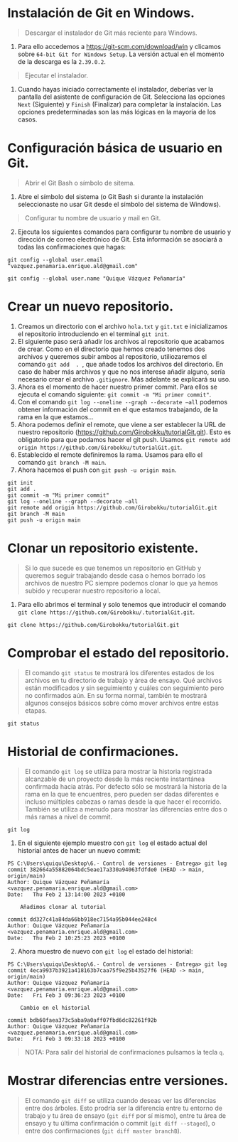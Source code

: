 # Instalación de Git en Windows.

> Descargar el instalador de Git más reciente para Windows.

1. Para ello accedemos a https://git-scm.com/download/win y clicamos sobre `64-bit Git for Windows Setup`. La versión actual en el momento de la descarga es la `2.39.0.2`.

> Ejecutar el instalador.

1. Cuando hayas iniciado correctamente el instalador, deberías ver la pantalla del
asistente de configuración de Git. Selecciona las opciones `Next` (Siguiente)
y `Finish` (Finalizar) para completar la instalación. Las opciones predeterminadas
son las más lógicas en la mayoría de los casos.

# Configuración básica de usuario en Git.

> Abrir el Git Bash o símbolo de sitema.

1. Abre el símbolo del sistema (o Git Bash si durante la instalación seleccionaste no
usar Git desde el símbolo del sistema de Windows).

> Configurar tu nombre de usuario y mail en Git.

2. Ejecuta los siguientes comandos para configurar tu nombre de usuario y
dirección de correo electrónico de Git. Esta información se asociará a todas las
confirmaciones que hagas:

```
git config --global user.email “vazquez.penamaria.enrique.ald@gmail.com"
```
```
git config --global user.name "Quique Vázquez Peñamaría"
```
# Crear un nuevo repositorio.
1. Creamos un directorio con el archivo `hola.txt` y `git.txt` e inicializamos el repositorio introduciendo en el terminal `git init`.
2. El siguiente paso será añadir los archivos al repositorio que acabamos de crear. Como en el directorio que hemos creado tenemos dos archivos y queremos subir ambos al repositorio, utiliozaremos el comando `git add  . `, que añade todos los archivos del directorio. En caso de haber más archivos y que no nos interese añadir alguno, sería necesario crear el archivo `.gitignore`. Más adelante se explicará su uso.
3. Ahora es el momento de hacer nuestro primer commit. Para ellos se ejecuta el comando siguiente: `git commit -m "Mi primer commit"`.
4. Con el comando `git log --oneline --graph --decorate –all` podemos obtener información del commit en el que estamos trabajando, de la rama en la que estamos...
5. Ahora podemos definir el remote, que viene a ser establecer la URL de nuestro repositorio (https://github.com/Girobokku/tutorialGit.git). Esto es obligatorio para que podamos hacer el git push. Usamos `git remote add origin https://github.com/Girobokku/tutorialGit.git`.
6. Establecido el remote definiremos la rama. Usamos para ello el comando `git branch -M main`.
7. Ahora hacemos el push con `git push -u origin main`.

```
git init
git add .
git commit -m "Mi primer commit"
git log --oneline --graph --decorate –all
git remote add origin https://github.com/Girobokku/tutorialGit.git
git branch -M main
git push -u origin main
```

# Clonar un repositorio existente.
>Si lo que sucede es que tenemos un repositorio en GitHub y queremos seguir trabajando desde casa o hemos borrado los archivos de nuestro PC siempre podemos clonar lo que ya hemos subido y recuperar nuestro repositorio a local.

1. Para ello abrimos el terminal y solo tenemos que introducir el comando `git clone https://github.com/Girobokku/.tutorialGit.git`.

```
git clone https://github.com/Girobokku/tutorialGit.git
```
# Comprobar el estado del repositorio.

> El comando `git status` te mostrará los diferentes estados de los archivos en tu directorio de trabajo y área de ensayo. Qué archivos están modificados y sin seguimiento y cuáles con seguimiento pero no confirmados aún. En su forma normal, también te mostrará algunos consejos básicos sobre cómo mover archivos entre estas etapas.

```
git status
```
# Historial de confirmaciones.

> El comando `git log` se utiliza para mostrar la historia registrada alcanzable de un proyecto desde la más reciente instantánea confirmada hacia atrás. Por defecto sólo se mostrará la historia de la rama en la que te encuentres, pero pueden ser dadas diferentes e incluso múltiples cabezas o ramas desde la que hacer el recorrido. También se utiliza a menudo para mostrar las diferencias entre dos o más ramas a nivel de commit.

```
git log
```

1. En el siguiente ejemplo muestro con `git log` el estado actual del historial antes de hacer un nuevo commit:

```
PS C:\Users\quiqu\Desktop\6.- Control de versiones - Entrega> git log
commit 382664a55882064bdc5eae17a330a94063fdfde0 (HEAD -> main, origin/main)
Author: Quique Vázquez Peñamaría <vazquez.penamaria.enrique.ald@gmail.com>
Date:   Thu Feb 2 13:14:00 2023 +0100

    Añadimos clonar al tutorial

commit dd327c41a84da66bb918ec7154a95b044ee248c4
Author: Quique Vázquez Peñamaría <vazquez.penamaria.enrique.ald@gmail.com>
Date:   Thu Feb 2 10:25:23 2023 +0100
```
2. Ahora muestro de nuevo con `git log` el estado del historial: 

```
PS C:\Users\quiqu\Desktop\6.- Control de versiones - Entrega> git log
commit 4eca9937b3921a418163b7caa75f9e25b43527f6 (HEAD -> main, origin/main)
Author: Quique Vázquez Peñamaría <vazquez.penamaria.enrique.ald@gmail.com>
Date:   Fri Feb 3 09:36:23 2023 +0100

    Cambio en el historial

commit bdb60faea373c5aba9a0aff07fbd6dc82261f92b
Author: Quique Vázquez Peñamaría <vazquez.penamaria.enrique.ald@gmail.com>
Date:   Fri Feb 3 09:33:18 2023 +0100
```
> NOTA: Para salir del historial de confirmaciones pulsamos la tecla `q`.

# Mostrar diferencias entre versiones.

> El comando `git diff` se utiliza cuando deseas ver las diferencias entre dos árboles. Esto prodría ser la diferencia entre tu entorno de trabajo y tu área de ensayo (`git diff` por sí mismo), entre tu área de ensayo y tu última confirmación o commit (`git diff --staged`), o entre dos confirmaciones (`git diff master branchB`).

